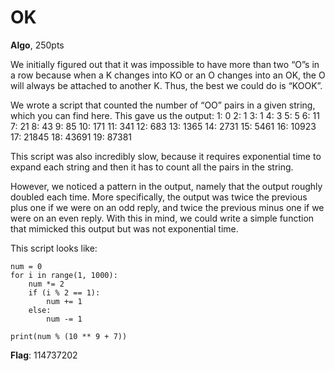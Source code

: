 # OK
**Algo**, 250pts

We initially figured out that it was impossible to have more than two “O”s in a row because when a K changes into KO or an O changes into an OK, the O will always be attached to another K. Thus, the best we could do is “KOOK”.

We wrote a script that counted the number of “OO” pairs in a given string, which you can find here. This gave us the output:
1: 0
2: 1
3: 1
4: 3
5: 5
6: 11
7: 21
8: 43
9: 85
10: 171
11: 341
12: 683
13: 1365
14: 2731
15: 5461
16: 10923
17: 21845
18: 43691
19: 87381

This script was also incredibly slow, because it requires exponential time to expand each string and then it has to count all the pairs in the string. 

However, we noticed a pattern in the output, namely that the output roughly doubled each time. More specifically, the output was twice the previous plus one if we were on an odd reply, and twice the previous minus one if we were on an even reply. With this in mind, we could write a simple function that mimicked this output but was not exponential time. 

This script looks like:
```
num = 0
for i in range(1, 1000):
	num *= 2
	if (i % 2 == 1):
		num += 1
	else:
		num -= 1

print(num % (10 ** 9 + 7))
```

**Flag**: 114737202
